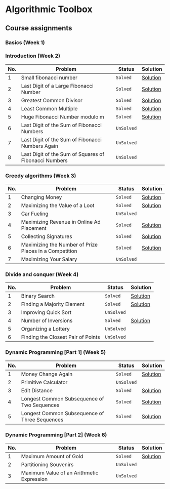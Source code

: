 # Algorithmic Toolbox

## Course assignments

### Basics (Week 1)

### Introduction (Week 2)

|No.    |Problem    |Status| Solution |
| --- | --- |--- | --- |
|1    |Small fibonacci number    |`Solved`| [Solution](https://github.com/your-username/faang-interview-prep/blob/main/Algorithms/coursera/week1_introduction/1_fibonacci_number/fibonacci_number.py) |
|2    |Last Digit of a Large Fibonacci Number    |`Solved`| [Solution](https://github.com/your-username/faang-interview-prep/blob/main/Algorithms/coursera/week1_introduction/2_last_digit_of_fibonacci_number/last_digit_of_fibonacci_number.py) |
|3    |Greatest Common Divisor    |`Solved`| [Solution](https://github.com/your-username/faang-interview-prep/blob/main/Algorithms/coursera/week1_introduction/3_greatest_common_divisor/greatest_common_divisor.py) |
|4    |Least Common Multiple    |`Solved`| [Solution](https://github.com/your-username/faang-interview-prep/blob/main/Algorithms/coursera/week1_introduction/4_least_common_multiple/least_common_multiple.py) |
|5    |Huge Fibonacci Number modulo m    |`Solved`| [Solution](https://github.com/your-username/faang-interview-prep/blob/main/Algorithms/coursera/week1_introduction/5_fibonacci_number_again/fibonacci_number_again.py) |
|6    |Last Digit of the Sum of Fibonacci Numbers    |`UnSolved`| |
|7    |Last Digit of the Sum of Fibonacci Numbers Again    |`UnSolved`| |
|8    |Last Digit of the Sum of Squares of Fibonacci Numbers    |`UnSolved`| |

### Greedy algorithms (Week 3)

|No.    |Problem    |Status| Solution |
| --- | --- |--- | --- |
|1    |Changing Money    |`Solved`| [Solution](https://github.com/your-username/faang-interview-prep/blob/main/Algorithms/coursera/week3_greedy_algorithms/1_money_change/money_change.py) |
|2    |Maximizing the Value of a Loot    |`Solved`| [Solution](https://github.com/your-username/faang-interview-prep/blob/main/Algorithms/coursera/week3_greedy_algorithms/2_maximum_value_of_the_loot/maximum_value_of_the_loot.py) |
|3    |Car Fueling    |`UnSolved`| |
|4    |Maximizing Revenue in Online Ad Placement    |`Solved`| [Solution](https://github.com/your-username/faang-interview-prep/blob/main/Algorithms/coursera/week3_greedy_algorithms/4_maximum_advertisement_revenue/maximum_advertisement_revenue.py) |
|5    |Collecting Signatures    |`Solved`| [Solution](https://github.com/your-username/faang-interview-prep/blob/main/Algorithms/coursera/week3_greedy_algorithms/5_collecting_signatures/collecting_signatures.py) |
|6    |Maximizing the Number of Prize Places in a Competition    |`Solved`| [Solution](https://github.com/your-username/faang-interview-prep/blob/main/Algorithms/coursera/week3_greedy_algorithms/6_maximum_number_of_prizes/maximum_number_of_prizes.py) |
|7    |Maximizing Your Salary    |`UnSolved`| |

### Divide and conquer (Week 4)

|No.    |Problem    |Status| Solution |
| --- | --- |--- | --- |
|1    |Binary Search    |`Solved`| [Solution](https://github.com/your-username/faang-interview-prep/blob/main/Algorithms/coursera/week4_divide_and_conquer/1_binary_search/binary_search.py) |
|2    |Finding a Majority Element    |`Solved`| [Solution](https://github.com/your-username/faang-interview-prep/blob/main/Algorithms/coursera/week4_divide_and_conquer/2_majority_element/majority_element.py) |
|3    |Improving Quick Sort    |`UnSolved`| |
|4    |Number of Inversions    |`Solved`| [Solution](https://github.com/your-username/faang-interview-prep/blob/main/Algorithms/coursera/week4_divide_and_conquer/4_number_of_inversions/inversions.py) |
|5    |Organizing a Lottery    |`UnSolved`| |
|6    |Finding the Closest Pair of Points    |`UnSolved`| |

### Dynamic Programming [Part 1] (Week 5)

|No.    |Problem    |Status| Solution |
| --- | --- |--- | --- |
|1    |Money Change Again    |`Solved`| [Solution](https://github.com/your-username/faang-interview-prep/blob/main/Algorithms/coursera/week5_dynamic_programming1/1_money_change_again/change_dp.py) |
|2    |Primitive Calculator    |`UnSolved`| |
|3    |Edit Distance    |`Solved`| [Solution](https://github.com/your-username/faang-interview-prep/blob/main/Algorithms/coursera/week5_dynamic_programming1/3_edit_distance/edit_distance.py) |
|4    |Longest Common Subsequence of Two Sequences    |`Solved`| [Solution](https://github.com/your-username/faang-interview-prep/blob/main/Algorithms/coursera/week5_dynamic_programming1/4_longest_common_subsequence_of_two_sequences/lcs2.py) |
|5    | Longest Common Subsequence of Three Sequences    |`Solved`| [Solution](https://github.com/your-username/faang-interview-prep/blob/main/Algorithms/coursera/week5_dynamic_programming1/5_longest_common_subsequence_of_three_sequences/lcs3.py) |

### Dynamic Programming [Part 2] (Week 6)

|No.    |Problem    |Status| Solution |
| --- | --- |--- | --- |
|1    |Maximum Amount of Gold    |`Solved`| [Solution](https://github.com/your-username/faang-interview-prep/blob/main/Algorithms/coursera/week6_dynamic_programming2/1_maximum_amount_of_gold/knapsack.py) |
|2    |Partitioning Souvenirs    |`UnSolved`| |
|3    |Maximum Value of an Arithmetic Expression    |`UnSolved`| |
